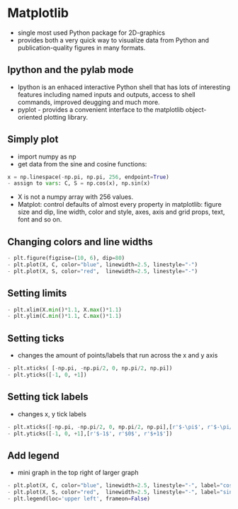 # Matplotlib

- single most used Python package for 2D-graphics
- provides both a very quick way to visualize data from Python and publication-quality figures in many formats.

## Ipython and the pylab mode

- Ipython is an enhaced interactive Python shell that has lots of interesting features including named inputs and outputs, access to shell commands, improved deugging and much more. 
- pyplot - provides a convenient interface to the matplotlib object-oriented plotting library.

## Simply plot

- import numpy as np
- get data from the sine and cosine functions: 
```python
x = np.linespace(-np.pi, np.pi, 256, endpoint=True)
- assign to vars: C, S = np.cos(x), np.sin(x)
```
- X is not a numpy array with 256 values.
- Matplot: control defaults of almost every property in matplotlib: figure size and dip, line width, color and style, axes, axis and grid props, text, font and so on.

## Changing colors and line widths
```python
- plt.figure(figzise=(10, 6), dip=80)
- plt.plot(X, C, color="blue", linewidth=2.5, linestyle="-")
- plt.plot(X, S, color="red",  linewidth=2.5, linestyle="-")
```
## Setting limits
```python
- plt.xlim(X.min()*1.1, X.max()*1.1)
- plt.ylim(C.min()*1.1, C.max()*1.1)
```
## Setting ticks

- changes the amount of points/labels that run across the x and y axis
```python
- plt.xticks( [-np.pi, -np.pi/2, 0, np.pi/2, np.pi])
- plt.yticks([-1, 0, +1])
```
## Setting tick labels

- changes x, y tick labels
```python
- plt.xticks([-np.pi, -np.pi/2, 0, np.pi/2, np.pi],[r'$-\pi$', r'$-\pi/2$', r'$0$', r'$+\pi/2$', r'$+\pi$'])
- plt.yticks([-1, 0, +1],[r'$-1$', r'$0$', r'$+1$'])
```
## Add legend

- mini graph in the top right of larger graph
```python
- plt.plot(X, C, color="blue", linewidth=2.5, linestyle="-", label="cosine")
- plt.plot(X, S, color="red",  linewidth=2.5, linestyle="-", label="sine")
- plt.legend(loc='upper left', frameon=False)
```